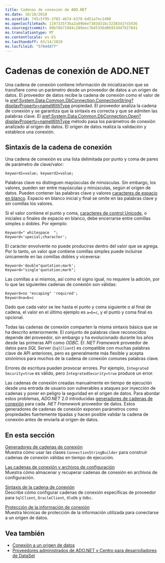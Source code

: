 ```yaml
---
title: Cadenas de conexión de ADO.NET
ms.date: 10/10/2018
ms.assetid: 745c5f95-2f02-4674-b378-6d51a7ec2490
ms.openlocfilehash: 1197335f3ba2a09b6e7303d31bc32383d1fd3436
ms.sourcegitcommit: 69bf8b719d4c289eec7b45336d0b933dd7927841
ms.translationtype: MT
ms.contentlocale: es-ES
ms.lasthandoff: 03/14/2019
ms.locfileid: "57844877"
---
```

# <a name="connection-strings-in-adonet"></a>Cadenas de conexión de ADO.NET

Una cadena de conexión contiene información de inicialización que se transfiere como un parámetro desde un proveedor de datos a un origen de datos. El proveedor de datos recibe la cadena de conexión como el valor de la <xref:System.Data.Common.DbConnection.ConnectionString?displayProperty=nameWithType> propiedad. El proveedor analiza la cadena de conexión y se garantiza que la sintaxis es correcta y que se admiten las palabras clave. El <xref:System.Data.Common.DbConnection.Open?displayProperty=nameWithType> método pasa los parámetros de conexión analizado al origen de datos. El origen de datos realiza la validación y establece una conexión.

## <a name="connection-string-syntax"></a>Sintaxis de la cadena de conexión

Una cadena de conexión es una lista delimitada por punto y coma de pares de parámetro de clave/valor:

    keyword1=value; keyword2=value;

Palabras clave no distinguen mayúsculas de minúsculas. Sin embargo, los valores, pueden ser entre mayúsculas y minúsculas, según el origen de datos. Pueden contener las palabras clave y valores [caracteres de espacio en blanco](https://en.wikipedia.org/wiki/Whitespace_character#Unicode). Espacio en blanco inicial y final se omite en las palabras clave y sin comillas los valores.

Si el valor contiene el punto y coma, [caracteres de control Unicode](https://en.wikipedia.org/wiki/Unicode_control_characters), o iniciales o finales de espacio en blanco, debe encerrarse entre comillas simples o dobles. Por ejemplo:

    Keyword=" whitespace  ";
    Keyword='special;character';

El carácter envolvente no puede producirse dentro del valor que se agrega. Por lo tanto, un valor que contiene comillas simples puede incluirse únicamente en las comillas dobles y viceversa:

    Keyword='double"quotation;mark';
    Keyword="single'quotation;mark";

Las comillas a sí mismos, así como el signo igual, no requiere la adición, por lo que las siguientes cadenas de conexión son válidas:

    Keyword=no "escaping" 'required';
    Keyword=a=b=c

Dado que cada valor se lee hasta el punto y coma siguiente o al final de cadena, el valor en el último ejemplo es `a=b=c`, y el punto y coma final es opcional.

Todas las cadenas de conexión comparten la misma sintaxis básica que se ha descrito anteriormente. El conjunto de palabras clave reconocidos depende del proveedor, sin embargo y ha evolucionado durante los años desde las primeras API como *ODBC*. El *.NET Framework* proveedor de datos para *SQL Server* (`SqlClient`) es compatible con muchas palabras clave de API anteriores, pero es generalmente más flexible y acepta sinónimos para muchos de la cadena de conexión comunes palabras clave.

Errores de escritura pueden provocar errores. Por ejemplo, `Integrated Security=true` es válido, pero `IntegratedSecurity=true` produce un error.

Las cadenas de conexión creadas manualmente en tiempo de ejecución desde una entrada de usuario son vulnerables a ataques por inyección de cadenas y poner en peligro la seguridad en el origen de datos. Para abordar estos problemas, *ADO.NET* 2.0 introducidas [generadores de cadenas de conexión](../../../../docs/framework/data/adonet/connection-string-builders.md) para cada *.NET Framework* proveedor de datos. Estos generadores de cadenas de conexión exponen parámetros como propiedades fuertemente tipadas y hacen posible validar la cadena de conexión antes de enviarla al origen de datos.

## <a name="in-this-section"></a>En esta sección

[Generadores de cadenas de conexión](../../../../docs/framework/data/adonet/connection-string-builders.md)\
Muestra cómo usar las clases `ConnectionStringBuilder` para construir cadenas de conexión válidas en tiempo de ejecución.

[Las cadenas de conexión y archivos de configuración](../../../../docs/framework/data/adonet/connection-strings-and-configuration-files.md)\
Muestra cómo almacenar y recuperar cadenas de conexión en archivos de configuración.

[Sintaxis de la cadena de conexión](../../../../docs/framework/data/adonet/connection-string-syntax.md)\
Describe cómo configurar cadenas de conexión específicas de proveedor para `SqlClient`, `OracleClient`, `OleDb` y `Odbc`.

[Protección de la información de conexión](../../../../docs/framework/data/adonet/protecting-connection-information.md)\
Muestra técnicas de protección de la información utilizada para conectarse a un origen de datos.

## <a name="see-also"></a>Vea también

- [Conexión a un origen de datos](/cpp/data/odbc/connecting-to-a-data-source)
- [Proveedores administrados de ADO.NET y Centro para desarrolladores de DataSet](https://go.microsoft.com/fwlink/?LinkId=217917)
